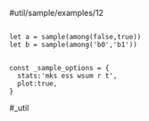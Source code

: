 #util/sample/examples/12 
```js:js_input

let a = sample(among(false,true))
let b = sample(among('b0','b1'))

```
```js:js_removed

const _sample_options = { 
  stats:'mks ess wsum r t',
  plot:true,
}

```
#_util
